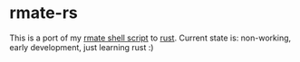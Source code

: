 # rmate-rs

This is a port of my [rmate shell script](https://github.com/aurora/rmate) to [rust](http://rust-lang.org/). 
Current state is: non-working, early development, just learning rust :)
